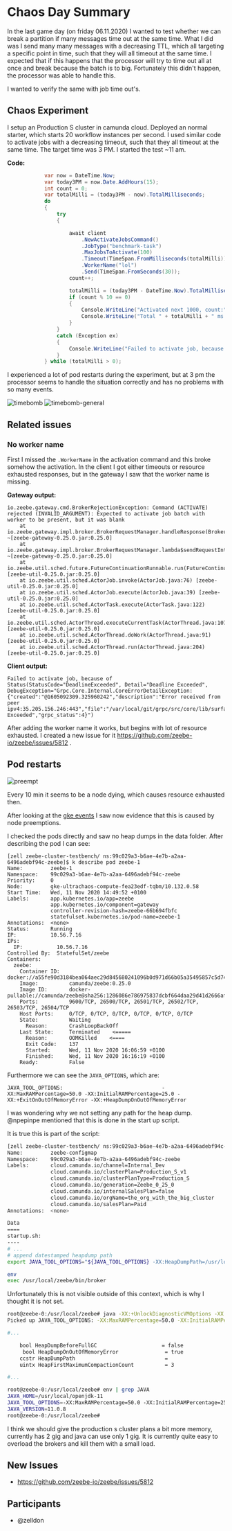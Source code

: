 # Chaos Day Summary

In the last game day (on friday 06.11.2020) I wanted to test whether we can break a partition if many messages time out at the same time. What I did was I send many many messages with a decreasing TTL, which all targeting a specific point in time, such that they will all timeout at the same time. I expected that if this happens that the processor will try to time out all at once and break because the batch is to big. Fortunately this didn't happen, the processor was able to handle this.

I wanted to verify the same with job time out's.

## Chaos Experiment

I setup an Production S cluster in camunda cloud. Deployed an normal starter, which starts 20 workflow instances per second. I used similar code to activate jobs with a decreasing timeout, such that they all timeout at the same time. The target time was 3 PM. I started the test ~11 am.

**Code:**
```csharp
            var now = DateTime.Now;
            var today3PM = now.Date.AddHours(15);
            int count = 0;
            var totalMilli = (today3PM - now).TotalMilliseconds;
            do
            {
                try
                {

                    await client
                        .NewActivateJobsCommand()
                        .JobType("benchmark-task")
                        .MaxJobsToActivate(100)
                        .Timeout(TimeSpan.FromMilliseconds(totalMilli))
                        .WorkerName("lol")
                        .Send(TimeSpan.FromSeconds(30));
                    count++;

                    totalMilli = (today3PM - DateTime.Now).TotalMilliseconds;
                    if (count % 10 == 0)
                    {
                        Console.WriteLine("Activated next 1000, count:" + count);
                        Console.WriteLine("Total " + totalMilli + " ms until 3 am");
                    }
                }
                catch (Exception ex)
                {
                    Console.WriteLine("Failed to activate job, because of " + ex.Message);
                }
            } while (totalMilli > 0);

```

I experienced a lot of pod restarts during the experiment, but at 3 pm the processor seems to handle the situation correctly and has no problems with so many events.


![timebomb](timeout-bomb.png)
![timebomb-general](timeout-bomb-general.png)

## Related issues

### No worker name

First I missed the `.WorkerName` in the activation command and this broke somehow the activation.
In the client I got either timeouts or resource exhausted responses, but in the gateway I saw that the worker name is missing.

**Gateway output:**

```
io.zeebe.gateway.cmd.BrokerRejectionException: Command (ACTIVATE) rejected (INVALID_ARGUMENT): Expected to activate job batch with worker to be present, but it was blank
	at io.zeebe.gateway.impl.broker.BrokerRequestManager.handleResponse(BrokerRequestManager.java:185) ~[zeebe-gateway-0.25.0.jar:0.25.0]
	at io.zeebe.gateway.impl.broker.BrokerRequestManager.lambda$sendRequestInternal$2(BrokerRequestManager.java:137) ~[zeebe-gateway-0.25.0.jar:0.25.0]
	at io.zeebe.util.sched.future.FutureContinuationRunnable.run(FutureContinuationRunnable.java:28) [zeebe-util-0.25.0.jar:0.25.0]
	at io.zeebe.util.sched.ActorJob.invoke(ActorJob.java:76) [zeebe-util-0.25.0.jar:0.25.0]
	at io.zeebe.util.sched.ActorJob.execute(ActorJob.java:39) [zeebe-util-0.25.0.jar:0.25.0]
	at io.zeebe.util.sched.ActorTask.execute(ActorTask.java:122) [zeebe-util-0.25.0.jar:0.25.0]
	at io.zeebe.util.sched.ActorThread.executeCurrentTask(ActorThread.java:107) [zeebe-util-0.25.0.jar:0.25.0]
	at io.zeebe.util.sched.ActorThread.doWork(ActorThread.java:91) [zeebe-util-0.25.0.jar:0.25.0]
	at io.zeebe.util.sched.ActorThread.run(ActorThread.java:204) [zeebe-util-0.25.0.jar:0.25.0]
```

**Client output:**

```
Failed to activate job, because of Status(StatusCode="DeadlineExceeded", Detail="Deadline Exceeded", DebugException="Grpc.Core.Internal.CoreErrorDetailException: {"created":"@1605092309.325960242","description":"Error received from peer ipv4:35.205.156.246:443","file":"/var/local/git/grpc/src/core/lib/surface/call.cc","file_line":1062,"grpc_message":"Deadline Exceeded","grpc_status":4}")
```

After adding the worker name it works, but begins with lot of resource exhausted. I created a new issue for it https://github.com/zeebe-io/zeebe/issues/5812 .

## Pod restarts

![preempt](preemptions.png)

Every 10 min it seems to be a node dying, which causes resource exhausted then.

After looking at the [gke events](https://console.cloud.google.com/logs/viewer?interval=PT1H&authuser=1&organizationId=669107107215&project=camunda-cloud-240911&minLogLevel=0&expandAll=false&timestamp=2020-11-11T14:04:53.000000000Z&customFacets=&limitCustomFacetWidth=true&advancedFilter=jsonPayload.kind%3D%22Event%22%0Aresource.labels.cluster_name%3D%22ultrachaos%22%0AjsonPayload.involvedObject.namespace%3D%2299c029a3-b6ae-4e7b-a2aa-6496adebf94c-zeebe%22%0AjsonPayload.involvedObject.name:%22zeebe%22&scrollTimestamp=2020-11-11T13:49:52.000000000Z&dateRangeEnd=2020-11-11T14:06:47.813Z&dateRangeStart=2020-11-11T13:06:47.813Z) I saw now evidence that this is caused by node preemptions. 

I checked the pods directly and saw no heap dumps in the data folder. After describing the pod I can see:

```
[zell zeebe-cluster-testbench/ ns:99c029a3-b6ae-4e7b-a2aa-6496adebf94c-zeebe]$ k describe pod zeebe-1
Name:         zeebe-1
Namespace:    99c029a3-b6ae-4e7b-a2aa-6496adebf94c-zeebe
Priority:     0
Node:         gke-ultrachaos-compute-fea23edf-tqbm/10.132.0.58
Start Time:   Wed, 11 Nov 2020 14:49:52 +0100
Labels:       app.kubernetes.io/app=zeebe
              app.kubernetes.io/component=gateway
              controller-revision-hash=zeebe-66b694fbfc
              statefulset.kubernetes.io/pod-name=zeebe-1
Annotations:  <none>
Status:       Running
IP:           10.56.7.16
IPs:
  IP:           10.56.7.16
Controlled By:  StatefulSet/zeebe
Containers:
  zeebe:
    Container ID:   docker://a55fe90d3184bea064aec29d845680241096b0d971d66b05a35495857c5d7427
    Image:          camunda/zeebe:0.25.0
    Image ID:       docker-pullable://camunda/zeebe@sha256:1286086e786975837dcbf664daa29d41d2666af4daf4abd3192fff1426804dd6
    Ports:          9600/TCP, 26500/TCP, 26501/TCP, 26502/TCP, 26503/TCP, 26504/TCP
    Host Ports:     0/TCP, 0/TCP, 0/TCP, 0/TCP, 0/TCP, 0/TCP
    State:          Waiting
      Reason:       CrashLoopBackOff
    Last State:     Terminated    <=====
      Reason:       OOMKilled    <====
      Exit Code:    137   
      Started:      Wed, 11 Nov 2020 16:06:59 +0100
      Finished:     Wed, 11 Nov 2020 16:16:19 +0100
    Ready:          False
```

Furthermore we can see the `JAVA_OPTIONS`, which are:

```
JAVA_TOOL_OPTIONS:                                -XX:MaxRAMPercentage=50.0 -XX:InitialRAMPercentage=25.0 -XX:+ExitOnOutOfMemoryError -XX:+HeapDumpOnOutOfMemoryError
```

I was wondering why we not setting any path for the heap dump. @npepinpe mentioned that this is done in the start up script.

It is true this is part of the script:

```sh
[zell zeebe-cluster-testbench/ ns:99c029a3-b6ae-4e7b-a2aa-6496adebf94c-zeebe]$ k describe configmaps zeebe-configmap 
Name:         zeebe-configmap
Namespace:    99c029a3-b6ae-4e7b-a2aa-6496adebf94c-zeebe
Labels:       cloud.camunda.io/channel=Internal_Dev
              cloud.camunda.io/clusterPlan=Production_S_v1
              cloud.camunda.io/clusterPlanType=Production_S
              cloud.camunda.io/generation=Zeebe_0_25_0
              cloud.camunda.io/internalSalesPlan=false
              cloud.camunda.io/orgName=the_org_with_the_big_cluster
              cloud.camunda.io/salesPlan=Paid
Annotations:  <none>

Data
====
startup.sh:
----
# ...
# append datestamped heapdump path
export JAVA_TOOL_OPTIONS="${JAVA_TOOL_OPTIONS} -XX:HeapDumpPath=/usr/local/zeebe/data/java_started_$(date +%s).hprof"

env
exec /usr/local/zeebe/bin/broker
```

Unfortunately this is not visible outside of this context, which is why I thought it is not set.

```sh
root@zeebe-0:/usr/local/zeebe# java -XX:+UnlockDiagnosticVMOptions -XX:+PrintFlagsFinal -version
Picked up JAVA_TOOL_OPTIONS: -XX:MaxRAMPercentage=50.0 -XX:InitialRAMPercentage=25.0 -XX:+ExitOnOutOfMemoryError -XX:+HeapDumpOnOutOfMemoryError

#...

    bool HeapDumpBeforeFullGC                     = false                                  {manageable} {default}
     bool HeapDumpOnOutOfMemoryError               = true                                   {manageable} {environment}
    ccstr HeapDumpPath                             =                                        {manageable} {default}
    uintx HeapFirstMaximumCompactionCount          = 3                                         {product} {default}

#...
```

```sh
root@zeebe-0:/usr/local/zeebe# env | grep JAVA
JAVA_HOME=/usr/local/openjdk-11
JAVA_TOOL_OPTIONS=-XX:MaxRAMPercentage=50.0 -XX:InitialRAMPercentage=25.0 -XX:+ExitOnOutOfMemoryError -XX:+HeapDumpOnOutOfMemoryError
JAVA_VERSION=11.0.8
root@zeebe-0:/usr/local/zeebe# 

```

I think we should give the production s cluster plans a bit more memory, currently has 2 gig and java can use only 1 gig. It is currently quite easy to overload the brokers and kill them with a small load.

## New Issues

 * https://github.com/zeebe-io/zeebe/issues/5812 
 
## Participants

  * @zelldon
